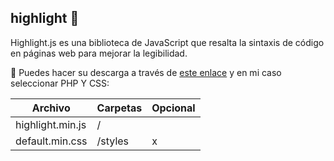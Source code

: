 ## highlight 👋 
Highlight.js es una biblioteca de JavaScript que resalta la sintaxis de código en páginas web para mejorar la legibilidad.

💾 Puedes hacer su descarga a través de [este enlace](https://highlightjs.org/download) y en mi caso seleccionar PHP Y CSS:

| Archivo               |  Carpetas                | Opcional |
|-----------------------|--------------------------|-----------| 
| highlight.min.js      | /                  |           | 
| default.min.css   |  /styles               |     x     |
